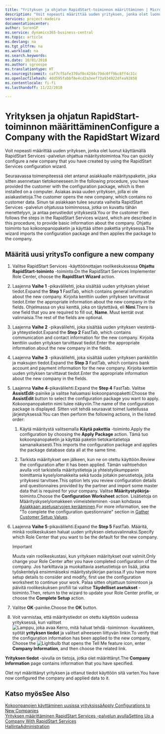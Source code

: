 ```yaml
---
title: "Yrityksen ja ohjatun RapidStart-toiminnon määrittäminen | Microsoft Docs"
description: "Voit nopeasti määrittää uuden yrityksen, jonka olet luonut käyttämällä RapidStart Services -palvelun ohjattua määritystoimintoa."
services: project-madeira
documentationcenter: 
author: SorenGP
ms.service: dynamics365-business-central
ms.topic: article
ms.devlang: na
ms.tgt_pltfrm: na
ms.workload: na
ms.search.keywords: 
ms.date: 10/01/2018
ms.author: sgroespe
ms.translationtype: HT
ms.sourcegitcommit: caf7cf5afe370af0c4294c794c0ff9bc8ff4c31c
ms.openlocfilehash: 4dd595fabbf8e4cd2a3eef73a934922dfea92858
ms.contentlocale: fi-fi
ms.lasthandoff: 11/22/2018

---
```

# <a name="configure-a-company-with-the-rapidstart-wizard"></a><span data-ttu-id="fca58-103">Yrityksen ja ohjatun RapidStart-toiminnon määrittäminen</span><span class="sxs-lookup"><span data-stu-id="fca58-103">Configure a Company with the RapidStart Wizard</span></span>
<span data-ttu-id="fca58-104">Voit nopeasti määrittää uuden yrityksen, jonka olet luonut käyttämällä RapidStart Services -palvelun ohjattua määritystoimintoa.</span><span class="sxs-lookup"><span data-stu-id="fca58-104">You can quickly configure a new company that you have created by using the RapidStart Services configuration wizard.</span></span>

<span data-ttu-id="fca58-105">Seuraavassa toimenpiteessä olet antanut asiakkaalle määrityspaketin, joka sitten asennetaan tietokoneeseen.</span><span class="sxs-lookup"><span data-stu-id="fca58-105">In the following procedure, you have provided the customer with the configuration package, which is then installed on a computer.</span></span> <span data-ttu-id="fca58-106">Asiakas avaa uuden yrityksen, jolla ei ole asiakastietoja.</span><span class="sxs-lookup"><span data-stu-id="fca58-106">The customer opens the new company, which contains no customer data.</span></span> <span data-ttu-id="fca58-107">Sinun tai asiakkaan tulee seurata vaiheita RapidStart Services -palvelun ohjatussa toiminnossa, jotka on kuvattu tähän menettelyyn, ja antaa perustiedot yrityksestä.</span><span class="sxs-lookup"><span data-stu-id="fca58-107">You or the customer then follows the steps in the RapidStart Services wizard, which are described in this procedure, to provide basic information about the company.</span></span> <span data-ttu-id="fca58-108">Ohjattu toiminto tuo kokoonpanopaketin ja käyttää sitten pakettia yrityksessä.</span><span class="sxs-lookup"><span data-stu-id="fca58-108">The wizard imports the configuration package and then applies the package to the company.</span></span>  

## <a name="to-configure-a-new-company"></a><span data-ttu-id="fca58-109">Määritä uusi yritys</span><span class="sxs-lookup"><span data-stu-id="fca58-109">To configure a new company</span></span>  
1. <span data-ttu-id="fca58-110">Valitse RapidStart Services -käyttöönottajan roolikeskuksessa **Ohjattu RapidStart-toiminto** -toiminto.</span><span class="sxs-lookup"><span data-stu-id="fca58-110">On the RapidStart Services Implementer Role Center, choose the **RapidStart Wizard** action.</span></span>  
2. <span data-ttu-id="fca58-111">Laajenna **Vaihe 1** -pikavälilehti, joka sisältää uuden yrityksen yleiset tiedot.</span><span class="sxs-lookup"><span data-stu-id="fca58-111">Expand the **Step 1** FastTab, which contains general information about the new company.</span></span> <span data-ttu-id="fca58-112">Kirjoita kenttiin uuden yrityksen tarvittavat tiedot.</span><span class="sxs-lookup"><span data-stu-id="fca58-112">Enter the appropriate information about the new company in the fields.</span></span> <span data-ttu-id="fca58-113">Ohjelmassa on yksi kenttä, joka on täytettävä, eli **Nimi**.</span><span class="sxs-lookup"><span data-stu-id="fca58-113">There is one field that you are required to fill out, **Name**.</span></span> <span data-ttu-id="fca58-114">Muut kentät ovat valinnaisia.</span><span class="sxs-lookup"><span data-stu-id="fca58-114">The rest of the fields are optional.</span></span>  
3. <span data-ttu-id="fca58-115">Laajenna **Vaihe 2** -pikavälilehti, joka sisältää uuden yrityksen viestintä- ja yhteystiedot.</span><span class="sxs-lookup"><span data-stu-id="fca58-115">Expand the **Step 2** FastTab, which contains communication and contact information for the new company.</span></span> <span data-ttu-id="fca58-116">Kirjoita kenttiin uuden yrityksen tarvittavat tiedot.</span><span class="sxs-lookup"><span data-stu-id="fca58-116">Enter the appropriate information about the new company in the fields.</span></span>
4. <span data-ttu-id="fca58-117">Laajenna **Vaihe 3** -pikavälilehti, joka sisältää uuden yrityksen pankkitilin ja maksujen tiedot.</span><span class="sxs-lookup"><span data-stu-id="fca58-117">Expand the **Step 3** FastTab, which contains bank account and payment information for the new company.</span></span> <span data-ttu-id="fca58-118">Kirjoita kenttiin uuden yrityksen tarvittavat tiedot.</span><span class="sxs-lookup"><span data-stu-id="fca58-118">Enter the appropriate information about the new company in the fields.</span></span>  
5. <span data-ttu-id="fca58-119">Laajenna **Vaihe 4**-pikavälilehti.</span><span class="sxs-lookup"><span data-stu-id="fca58-119">Expand the **Step 4** FastTab.</span></span> <span data-ttu-id="fca58-120">Valitse **AssistEdit**-painike ja valitse haluamasi kokoonpanopaketti.</span><span class="sxs-lookup"><span data-stu-id="fca58-120">Choose the **AssistEdit** button to select the configuration package you want to apply.</span></span> <span data-ttu-id="fca58-121">Kokoonpanopaketin nimi tulee näkyviin.</span><span class="sxs-lookup"><span data-stu-id="fca58-121">The name of the configuration package is displayed.</span></span> <span data-ttu-id="fca58-122">Sitten voit tehdä seuraavat toimet luetellussa järjestyksessä:</span><span class="sxs-lookup"><span data-stu-id="fca58-122">You can then perform the following actions, in the listed order:</span></span>  

    1. <span data-ttu-id="fca58-123">Käytä määritystä valitsemalla **Käytä pakettia** -toiminto.</span><span class="sxs-lookup"><span data-stu-id="fca58-123">Apply the configuration by choosing the **Apply Package** action.</span></span> <span data-ttu-id="fca58-124">Tämä tuo kokoonpanopaketin ja käyttää paketin tietokantatietoja samanaikaisesti.</span><span class="sxs-lookup"><span data-stu-id="fca58-124">This imports the configuration package and applies the package database data all at the same time.</span></span>  

    2. <span data-ttu-id="fca58-125">Tarkista määritykset sen jälkeen, kun ne on otettu käyttöön.</span><span class="sxs-lookup"><span data-stu-id="fca58-125">Review the configuration after it has been applied.</span></span> <span data-ttu-id="fca58-126">Tämän vaihtoehdon avulla voit tarkistella määritystietoja ja yhteistyökumppanin toimittamia kyselylomakkeita sekä tuoda joitakin perustietoja, joita yrityksesi tarvitsee.</span><span class="sxs-lookup"><span data-stu-id="fca58-126">This option lets you review configuration details and questionnaires provided by the partner and import some master data that is required for your company.</span></span> <span data-ttu-id="fca58-127">Valitse **Määritystyökirja**-toiminto.</span><span class="sxs-lookup"><span data-stu-id="fca58-127">Choose the **Configuration Worksheet** action.</span></span> <span data-ttu-id="fca58-128">Lisätietoja on Määrityskyselylomakkeen viimeisteleminen -osan kohdassa [Asiakkaan asetusarvojen kerääminen](admin-gather-customer-setup-values.md).</span><span class="sxs-lookup"><span data-stu-id="fca58-128">For more information, see the "To complete the configuration questionnaire" section in [Gather Customer Setup Values](admin-gather-customer-setup-values.md).</span></span>  

6. <span data-ttu-id="fca58-129">Laajenna **Vaihe 5**-pikavälilehti.</span><span class="sxs-lookup"><span data-stu-id="fca58-129">Expand the **Step 5** FastTab.</span></span> <span data-ttu-id="fca58-130">Määritä, minkä roolikeskuksen haluat uuden yrityksen oletusvalinnaksi.</span><span class="sxs-lookup"><span data-stu-id="fca58-130">Specify which Role Center that you want to be the default for the new company.</span></span>  

    > [!IMPORTANT]  
    >  <span data-ttu-id="fca58-131">Muuta vain roolikeskustasi, kun yrityksen määritykset ovat valmiit.</span><span class="sxs-lookup"><span data-stu-id="fca58-131">Only change your Role Center after you have completed configuration of the company.</span></span> <span data-ttu-id="fca58-132">Jos harkittavia ja muokattavia asetustietoja on lisää, jatka työskentelyä ensimmäiseksi määritystyökirjan parissa.</span><span class="sxs-lookup"><span data-stu-id="fca58-132">If you have more setup details to consider and modify, first use the configuration worksheet to continue your work.</span></span> <span data-ttu-id="fca58-133">Palaa sitten ohjattuun toimintoon ja päivitä roolikeskuksen profiili tai valitse **Täydelliset asetukset** -toiminto.</span><span class="sxs-lookup"><span data-stu-id="fca58-133">Then, return to the wizard to update your Role Center profile, or choose the **Complete Setup** action.</span></span>

7. <span data-ttu-id="fca58-134">Valitse **OK**-painike.</span><span class="sxs-lookup"><span data-stu-id="fca58-134">Choose the **OK** button.</span></span>  
8. <span data-ttu-id="fca58-135">Voit varmistaa, että määritystiedot on otettu käyttöön uudessa yrityksessä, kun valitset ![Lamppu, joka avaa Kerro, mitä haluat tehdä -toiminnon](media/ui-search/search_small.png "Kerro, mitä haluat tehdä") -kuvakkeen, syötät **yrityksen tiedot** ja valitset aiheeseen liittyvän linkin.</span><span class="sxs-lookup"><span data-stu-id="fca58-135">To verify that the configuration information has been applied to the new company, Choose the ![Lightbulb that opens the Tell Me feature](media/ui-search/search_small.png "Tell me what you want to do") icon, enter **Company Information**, and then choose the related link.</span></span>

<span data-ttu-id="fca58-136">**Yrityksen tiedot** -sivulla on tietoja, jotka olet määrittänyt.</span><span class="sxs-lookup"><span data-stu-id="fca58-136">The **Company Information** page contains information that you have specified.</span></span>   

<span data-ttu-id="fca58-137">Olet nyt määrittänyt yrityksen ja ottanut tiedot käyttöön sitä varten.</span><span class="sxs-lookup"><span data-stu-id="fca58-137">You have now configured the company and applied data to it.</span></span>  

## <a name="see-also"></a><span data-ttu-id="fca58-138">Katso myös</span><span class="sxs-lookup"><span data-stu-id="fca58-138">See Also</span></span>  
[<span data-ttu-id="fca58-139">Kokoonpanojen käyttäminen uusissa yrityksissä</span><span class="sxs-lookup"><span data-stu-id="fca58-139">Apply Configurations to New Companies</span></span>](admin-apply-configuration-to-new-companies.md)  
[<span data-ttu-id="fca58-140">Yrityksen määrittäminen RapidStart Services -palvelun avulla</span><span class="sxs-lookup"><span data-stu-id="fca58-140">Setting Up a Company With RapidStart Services</span></span>](admin-set-up-a-company-with-rapidstart.md)  
[<span data-ttu-id="fca58-141">Hallinta</span><span class="sxs-lookup"><span data-stu-id="fca58-141">Administration</span></span>](admin-setup-and-administration.md)

